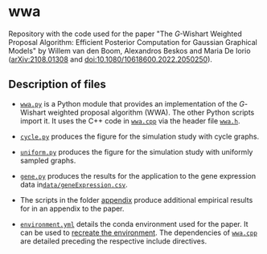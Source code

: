 # wwa

Repository with the code used for the paper "The *G*-Wishart Weighted Proposal
Algorithm: Efficient Posterior Computation for Gaussian Graphical Models" by
Willem van den Boom, Alexandros Beskos and Maria De Iorio
([arXiv:2108.01308](https://arxiv.org/abs/2108.01308) and
[doi:10.1080/10618600.2022.2050250]).


## Description of files

* [`wwa.py`](wwa.py) is a Python module that provides an implementation of the
*G*-Wishart weighted proposal algorithm (WWA). The other Python scripts import
it. It uses the C++ code in [`wwa.cpp`](wwa.cpp) via the header file
[`wwa.h`](wwa.h).

* [`cycle.py`](cycle.py) produces the figure for the simulation study with
cycle graphs.

* [`uniform.py`](uniform.py) produces the figure for the simulation study with
uniformly sampled graphs.

* [`gene.py`](gene.py) produces the results for the application to the gene
expression data in[`data/geneExpression.csv`](data/geneExpression.csv).

* The scripts in the folder [appendix](appendix/) produce additional empirical
results for in an appendix to the paper.

* [`environment.yml`](environment.yml) details the conda environment used for
the paper. It can be used to [recreate the environment]. The dependencies of
[`wwa.cpp`](wwa.cpp) are detailed preceding the respective include directives.


[doi:10.1080/10618600.2022.2050250]: https://doi.org/10.1080/10618600.2022.2050250
[recreate the environment]: https://docs.conda.io/projects/conda/en/latest/user-guide/tasks/manage-environments.html#creating-an-environment-from-an-environment-yml-file
